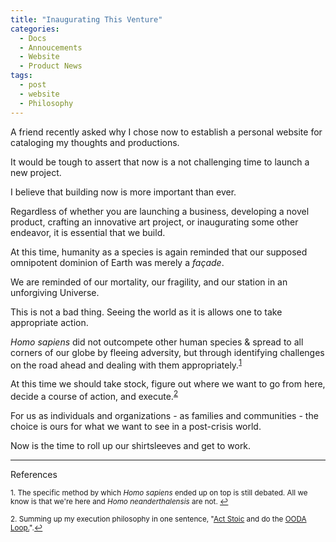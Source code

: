 ```yaml
---
title: "Inaugurating This Venture"
categories:
  - Docs
  - Annoucements
  - Website
  - Product News
tags:
  - post
  - website
  - Philosophy
---
```


A friend recently asked why I chose now to establish a personal website for cataloging my thoughts and productions.

It would be tough to assert that now is a not challenging time to launch a new project.

I believe that building now is more important than ever.

Regardless of whether you are launching a business, developing a novel product, crafting an innovative art project, or inaugurating some other endeavor, it is essential that we build.

At this time, humanity as a species is again reminded that our supposed omnipotent dominion of Earth was merely a <i>façade</i>.

We are reminded of our mortality, our fragility, and our station in an unforgiving Universe.

This is not a bad thing. Seeing the world as it is allows one to take appropriate action.

<i>Homo sapiens</i> did not outcompete other human species & spread to all corners of our globe by fleeing adversity, but through identifying challenges on the road ahead and dealing with them appropriately.<sup><a href="#fn1" id="ref1">1</a></sup>

At this time we should take stock, figure out where we want to go from here, decide a course of action, and execute.<sup><a href="#fn2" id="ref2">2</a></sup>

For us as individuals and organizations - as families and communities - the choice is ours for what we want to see in a post-crisis world.

Now is the time to roll up our shirtsleeves and get to work.

<hr>References</hr>

<sup id="fn1">1. The specific method by which <i>Homo sapiens</i> ended up on top is still debated. All we know is that we're here and <i>Homo neanderthalensis</i> are not. <a href="#ref1" title="Jump back to Footnote 1">↩</a></sup>

<sup id="fn2">2. Summing up my execution philosophy in one sentence, "[Act Stoic](https://www.wikihow.com/Be-Stoic) and do the [OODA Loop.](https://en.wikipedia.org/wiki/OODA_loop)".<a href="#ref2" title="Jump back to footnote 2 in the text.">↩</a></sup>

</hr>
